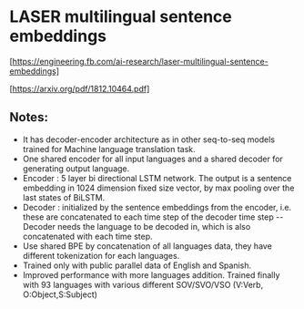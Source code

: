 # LASER multilingual sentence embeddings
[https://engineering.fb.com/ai-research/laser-multilingual-sentence-embeddings]

[https://arxiv.org/pdf/1812.10464.pdf]
## Notes:
- It has decoder-encoder architecture as in other seq-to-seq models trained for Machine language translation task.
- One shared encoder for all input languages and a shared decoder for generating output language.
- Encoder : 5 layer bi directional LSTM network. The output is a sentence embedding in 1024 dimension fixed size vector, by max pooling over the last states of BiLSTM.
- Decoder : initialized by the sentence embeddings from the encoder, i.e. these are concatenated to each time step of the decoder time step
  -- Decoder needs the language to be decoded in, which is also concatenated with each time step.
- Use shared BPE by concatenation of all languages data, they have different tokenization for each languages.
- Trained only with public parallel data of English and Spanish.
- Improved performance with more languages addition. Trained finally with 93 languages with various different SOV/SVO/VSO (V:Verb, O:Object,S:Subject)

